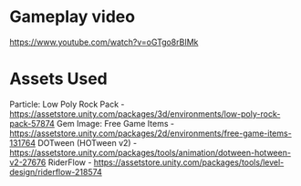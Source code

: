 # Gameplay video
https://www.youtube.com/watch?v=oGTgo8rBIMk
# Assets Used
Particle: 
Low Poly Rock Pack - https://assetstore.unity.com/packages/3d/environments/low-poly-rock-pack-57874
Gem Image: 
Free Game Items - https://assetstore.unity.com/packages/2d/environments/free-game-items-131764
DOTween (HOTween v2) - https://assetstore.unity.com/packages/tools/animation/dotween-hotween-v2-27676
RiderFlow - https://assetstore.unity.com/packages/tools/level-design/riderflow-218574
